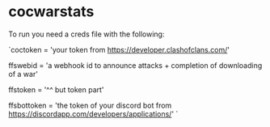 # cocwarstats
To run you need a creds file with the following:


`coctoken = 'your token from https://developer.clashofclans.com/'

ffswebid = 'a webhook id to announce attacks + completion of downloading of a war'

ffstoken = '^^ but token part'

ffsbottoken = 'the token of your discord bot from https://discordapp.com/developers/applications/'
`
